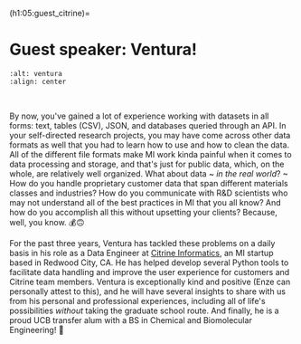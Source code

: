 (h1:05:guest_citrine)=
# Guest speaker: Ventura!

```{image} ../../assets/fig/05/ventura.jpg
:alt: ventura
:align: center
```

&nbsp;

By now, you've gained a lot of experience working with datasets in all forms: text, tables (CSV), JSON, and databases queried through an API.
In your self-directed research projects, you may have come across other data formats as well that you had to learn how to use and how to clean the data.
All of the different file formats make MI work kinda painful when it comes to data processing and storage, and that's just for public data, which, on the whole, are relatively well organized.
What about data ~ _in the real world_? ~ 
How do you handle proprietary customer data that span different materials classes and industries?
How do you communicate with R&D scientists who may not understand all of the best practices in MI that you all know?
And how do you accomplish all this without upsetting your clients? 
Because, well, you know. 💰🙃

For the past three years, Ventura has tackled these problems on a daily basis in his role as a Data Engineer at [Citrine Informatics](https://citrine.io/), an MI startup based in Redwood City, CA.
He has helped develop several Python tools to facilitate data handling and improve the user experience for customers and Citrine team members.
Ventura is exceptionally kind and positive (Enze can personally attest to this), and he will have several insights to share with us from his personal and professional experiences, including all of life's possibilities _without_ taking the graduate school route.
And finally, he is a proud UCB transfer alum with a BS in Chemical and Biomolecular Engineering! 🐻